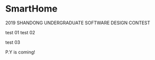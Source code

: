 # SmartHome
2019 SHANDONG UNDERGRADUATE SOFTWARE DESIGN CONTEST

test 01
test 02

test 03

P.Y is coming!